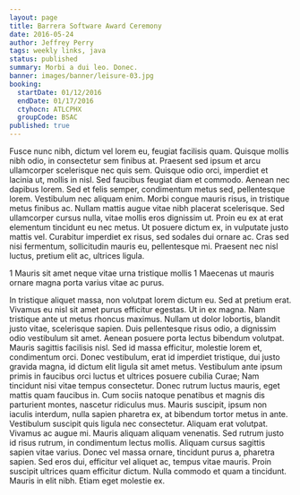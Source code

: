 ```yaml
---
layout: page
title: Barrera Software Award Ceremony
date: 2016-05-24
author: Jeffrey Perry
tags: weekly links, java
status: published
summary: Morbi a dui leo. Donec.
banner: images/banner/leisure-03.jpg
booking:
  startDate: 01/12/2016
  endDate: 01/17/2016
  ctyhocn: ATLCPHX
  groupCode: BSAC
published: true
---
```

Fusce nunc nibh, dictum vel lorem eu, feugiat facilisis quam. Quisque mollis nibh odio, in consectetur sem finibus at. Praesent sed ipsum et arcu ullamcorper scelerisque nec quis sem. Quisque odio orci, imperdiet et lacinia ut, mollis in nisl. Sed faucibus feugiat diam et commodo. Aenean nec dapibus lorem. Sed et felis semper, condimentum metus sed, pellentesque lorem. Vestibulum nec aliquam enim.
Morbi congue mauris risus, in tristique metus finibus ac. Nullam mattis augue vitae nibh placerat scelerisque. Sed ullamcorper cursus nulla, vitae mollis eros dignissim ut. Proin eu ex at erat elementum tincidunt eu nec metus. Ut posuere dictum ex, in vulputate justo mattis vel. Curabitur imperdiet ex risus, sed sodales dui ornare ac. Cras sed nisi fermentum, sollicitudin mauris eu, pellentesque mi. Praesent nec nisl luctus, pretium elit ac, ultrices ligula.

1 Mauris sit amet neque vitae urna tristique mollis
1 Maecenas ut mauris ornare magna porta varius vitae ac purus.

In tristique aliquet massa, non volutpat lorem dictum eu. Sed at pretium erat. Vivamus eu nisl sit amet purus efficitur egestas. Ut in ex magna. Nam tristique ante ut metus rhoncus maximus. Nullam ut dolor lobortis, blandit justo vitae, scelerisque sapien. Duis pellentesque risus odio, a dignissim odio vestibulum sit amet. Aenean posuere porta lectus bibendum volutpat. Mauris sagittis facilisis nisl. Sed id massa efficitur, molestie lorem et, condimentum orci. Donec vestibulum, erat id imperdiet tristique, dui justo gravida magna, id dictum elit ligula sit amet metus. Vestibulum ante ipsum primis in faucibus orci luctus et ultrices posuere cubilia Curae; Nam tincidunt nisi vitae tempus consectetur. Donec rutrum luctus mauris, eget mattis quam faucibus in. Cum sociis natoque penatibus et magnis dis parturient montes, nascetur ridiculus mus.
Mauris suscipit, ipsum non iaculis interdum, nulla sapien pharetra ex, at bibendum tortor metus in ante. Vestibulum suscipit quis ligula nec consectetur. Aliquam erat volutpat. Vivamus ac augue mi. Mauris aliquam aliquam venenatis. Sed rutrum justo id risus rutrum, in condimentum lectus mollis. Aliquam cursus sagittis sapien vitae varius. Donec vel massa ornare, tincidunt purus a, pharetra sapien. Sed eros dui, efficitur vel aliquet ac, tempus vitae mauris. Proin suscipit ultrices quam efficitur dictum. Nulla commodo et quam a tincidunt. Mauris in elit nibh. Etiam eget molestie ex.
